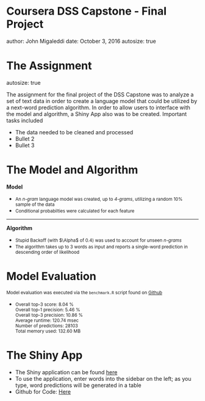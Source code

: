 Coursera DSS Capstone - Final Project
========================================================
author: John Migaleddi
date: October 3, 2016
autosize: true

The Assignment
========================================================
autosize: true

The assignment for the final project of the DSS Capstone was to analyze a set of text data in order to create a language model that could be utilized by a next-word prediction algorithm. In order to allow users to interface with the model and algorithm, a Shiny App also was to be created. Important tasks included 

- The data needed to be cleaned and processed
- Bullet 2
- Bullet 3

The Model and Algorithm
========================================================
**Model**
- <small>An *n-gram* language model was created, up to *4-grams*, utilizing a random 10% sample of the data</small>   
- <small>Conditional probabilties were calculated for each feature</small>   

***   

**Algorithm**
- <small>Stupid Backoff (with $\Alpha$ of 0.4) was used to account for unseen *n-grams*</small>   
- <small>The algorithm takes up to 3 words as input and reports a single-word prediction in descending order of likelihood</small>


Model Evaluation
========================================================
<small>Model evaluation was executed via the `benchmark.R` script found on [Github](https://github.com/hfoffani/dsci-benchmark)</small>   

- <small> Overall top-3 score:     8.04 %   
Overall top-1 precision: 5.46 %   
Overall top-3 precision: 10.86 %   
Average runtime:         120.74 msec   
Number of predictions:   28103   
Total memory used:       132.60 MB</small>

The Shiny App
========================================================
- The Shiny application can be found [here](www.google.com)
- To use the application, enter words into the sidebar on the left; as you type, word predictions will be generated in a table
- Github for Code: [Here](www.google.com)
